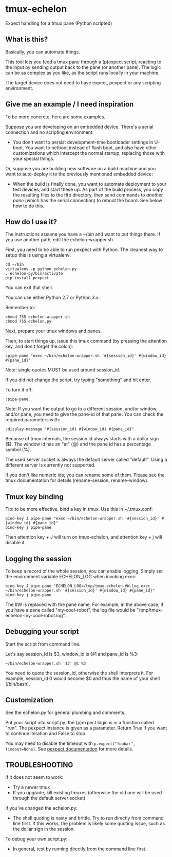 # tmux-echelon

Expect handling for a tmux pane (Python scripted)

## What is this?

Basically, you can automate things.

This tool lets you feed a tmux pane through a (p)expect script, reacting to the
input by sending output back to the pane (or another pane). The logic can be as
complex as you like, as the script runs locally in your machine.

The target device does not need to have expect, pexpect or any scripting
environment.

## Give me an example / I need inspiration

To be more concrete, here are some examples.

Suppose you are developing on an embedded device. There's a serial connection
and no scripting environment:

  * You don't want to persist development-time bootloader
  settings in U-boot. You want to netboot instead of flash boot, and also have
  other customizations which intercept the normal startup, replacing those with
  your special things.

Or, suppose you are building new software on a build machine and you want to
auto-deploy it to the previously mentioned embedded device:

  * When the build is finally done, you want to automate deployment to your
  test devices, and start these up. As part of the build process, you copy the
  resulting files to the tftp directory, then send commands to *another pane*
  (which has the serial connection) to reboot the board. See below how to do this.

## How do I use it?

The instructions assume you have a ~/bin and want to put things there. If you
use another path, edit the echelon-wrapper.sh.

First, you need to be able to run pexpect with Python. The cleanest way to setup
this is using a virtualenv:

```
cd ~/bin
virtualenv -p python echelon-py
. echelon-py/bin/activate
pip install pexpect
```

You can exit that shell.

You can use either Python 2.7 or Python 3.x.

Remember to:

```
chmod 755 echelon-wrapper.sh
chmod 755 echelon.py
```

Next, prepare your tmux windows and panes.

Then, to start things up, issue this tmux command (by pressing the attention
key, and don't forget the colon):

```
:pipe-pane "exec ~/bin/echelon-wrapper.sh '#{session_id}' #{window_id} #{pane_id}"
```
Note: single quotes MUST be used around session_id.

If you did not change the script, try typing "something" and hit enter.

To turn it off:

```
:pipe-pane
```

Note: If you want the output to go to a different session, and/or window,
and/or pane, you need to give the pane-id of that pane. You can check the
required parameters with:

```
:display-message "#{session_id} #{window_id} #{pane_id}"
```

Because of tmux internals, the session id always starts with a dollar sign ($).
The window id has an "at" (@) and the pane id has a percentage symbol (%).

The used server socket is always the default server called "default". Using a
different server is currently not supported.

If you don't like numeric ids, you can rename some of them. Please see the tmux
documentation for details (rename-session, rename-window).

## Tmux key binding

Tip: to be more effective, bind a key in tmux. Use this in ~/.tmux.conf:

```
bind-key J pipe-pane "exec ~/bin/echelon-wrapper.sh '#{session_id}' #{window_id} #{pane_id}"
bind-key j pipe-pane
```

Then attention key + J will turn on tmux-echelon, and attention key + j will disable it.

## Logging the session

To keep a record of the whole session, you can enable logging.
Simply set the environment variable ECHELON_LOG when invoking exec:

```
bind-key J pipe-pane "ECHELON_LOG=/tmp/tmux-echelon-#W.log exec ~/bin/echelon-wrapper.sh '#{session_id}' #{window_id} #{pane_id}"
bind-key j pipe-pane
```

The #W is replaced with the pane name. For example, in the above case, if you
have a pane called "my-cool-robot", the log file would be "/tmp/tmux-echelon-my-cool-robot.log".

## Debugging your script

Start the script from command line.

Let's say session_id is $3, window_id is @1 and pane_id is %3:

```
~/bin/echelon-wrapper.sh '$3' @1 %3
```

You need to quote the session_id, otherwise the shell interprets it.
For example, session_id 0 would become $0 and thus the name of your shell (/bin/bash).

## Customization

See the echelon.py for general plumbing and comments.

Put your script into script.py; the (p)expect logic is in a function called
"run". The pexpect instance is given as a parameter. Return True if you want to
continue iteration and False to stop.

You may need to disable the timeout with `p.expect("foobar", timeout=None)`.
See [pexpect documentation](https://pexpect.readthedocs.io/) for more details.

## TROUBLESHOOTING 

If it does not seem to work:

  * Try a newer tmux
  * If you upgrade, kill existing tmuxes (otherwise the old one will be used
    through the default server socket)

If you've changed the echelon.py:

  * The shell quoting is nasty and brittle. Try to run directly from command
    line first. If this works, the problem is likely some quoting issue, such as
    the dollar sign in the session.

To debug your own script.py:

  * In general, test by running directly from the command line first.
